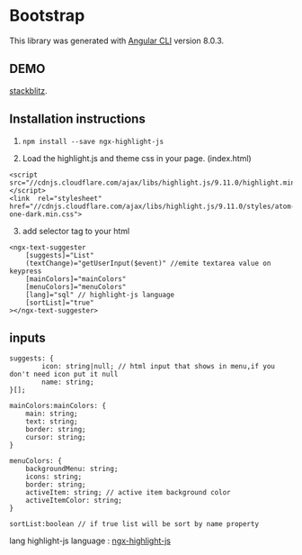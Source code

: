 # Bootstrap

This library was generated with [Angular CLI](https://github.com/angular/angular-cli) version 8.0.3.

## DEMO

[stackblitz](https://stackblitz.com/edit/ngx-text-suggester).

## Installation instructions

1.  `npm install --save ngx-highlight-js`

2.  Load the highlight.js and theme css in your page. (index.html)

```
<script  src="//cdnjs.cloudflare.com/ajax/libs/highlight.js/9.11.0/highlight.min.js"></script>
<link  rel="stylesheet"  href="//cdnjs.cloudflare.com/ajax/libs/highlight.js/9.11.0/styles/atom-one-dark.min.css">
```

3. add selector tag to your html

```
<ngx-text-suggester
	[suggests]="List"
	(textChange)="getUserInput($event)" //emite textarea value on keypress
	[mainColors]="mainColors"
	[menuColors]="menuColors"
	[lang]="sql" // highlight-js language
	[sortList]="true"
></ngx-text-suggester>
```

## inputs

```
suggests: {
		icon: string|null; // html input that shows in menu,if you don't need icon put it null
		name: string;
}[];
```

```
mainColors:mainColors: {
	main: string;
	text: string;
	border: string;
	cursor: string;
}
```

```
menuColors: {
	backgroundMenu: string;
	icons: string;
	border: string;
	activeItem: string; // active item background color
	activeItemColor: string;
}
```

```
sortList:boolean // if true list will be sort by name property
```

lang
highlight-js language : [ngx-highlight-js](<[[https://github.com/highlightjs/highlight.js/tree/master/src/languages](https://github.com/highlightjs/highlight.js/tree/master/src/languages)]([https://github.com/highlightjs/highlight.js/tree/master/src/languages](https://github.com/highlightjs/highlight.js/tree/master/src/languages))>)
